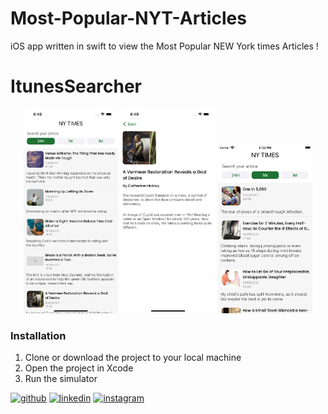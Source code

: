 # Most-Popular-NYT-Articles
iOS app written in swift to view the Most Popular NEW York times  Articles ! 

# ItunesSearcher

<div align="center">
  <img src="iPhone 12 Pro Max2.png" width="30%" height="30%">
  <img src="Simulator Screen Shot - iPhone 12 Pro Max - 2021-09-12 at 18.49.28.png" width="30%" height="30%">
   <img src="IPhoneSE2.png" width="30%" height="30%">

</div>


### Installation

1. Clone or download the project to your local machine
2. Open the project in Xcode
3. Run the simulator





[<img src='https://cdn.jsdelivr.net/npm/simple-icons@3.0.1/icons/github.svg' alt='github' height='40'>](https://github.com/AbdelrahmanAyman)  [<img src='https://cdn.jsdelivr.net/npm/simple-icons@3.0.1/icons/linkedin.svg' alt='linkedin' height='40'>](https://www.linkedin.com/in/abdelrahman-ayman-mohamed-64314814a/)  [<img src='https://cdn.jsdelivr.net/npm/simple-icons@3.0.1/icons/instagram.svg' alt='instagram' height='40'>](https://www.instagram.com/abdoayman.96/)  


